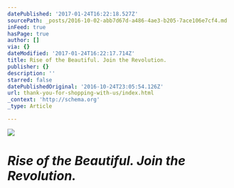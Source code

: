 ```yaml
---
datePublished: '2017-01-24T16:22:18.527Z'
sourcePath: _posts/2016-10-02-abb7d67d-a486-4ae3-b205-7ace106e7cf4.md
inFeed: true
hasPage: true
author: []
via: {}
dateModified: '2017-01-24T16:22:17.714Z'
title: Rise of the Beautiful. Join the Revolution.
publisher: {}
description: ''
starred: false
datePublishedOriginal: '2016-10-24T23:05:54.126Z'
url: thank-you-for-shopping-with-us/index.html
_context: 'http://schema.org'
_type: Article

---
```

![](https://the-grid-user-content.s3-us-west-2.amazonaws.com/edfc6dc9-e0ac-485a-bd25-00d301d9f7bc.jpg)

# _**Rise of the Beautiful. Join the Revolution.**_